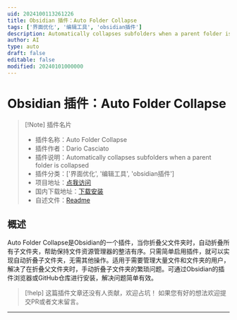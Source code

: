 ```yaml
---
uid: 2024100113261226
title: Obsidian 插件：Auto Folder Collapse
tags: ['界面优化', '编辑工具', 'obsidian插件']
description: Automatically collapses subfolders when a parent folder is collapsed
author: AI
type: auto
draft: false
editable: false
modified: 20240101000000
---
```


# Obsidian 插件：Auto Folder Collapse

> [!Note] 插件名片
> - 插件名称：Auto Folder Collapse
> - 插件作者：Dario Casciato
> - 插件说明：Automatically collapses subfolders when a parent folder is collapsed
> - 插件分类：['界面优化', '编辑工具', 'obsidian插件']
> - 项目地址：[点我访问](https://github.com/DarioCasciato/obsidian-auto-folder-collapse)
> - 国内下载地址：[下载安装](https://pkmer.cn/products/plugin/pluginMarket/?auto-folder-collapse)
> - 自述文件：[Readme](https://ghproxy.net/https://raw.githubusercontent.com/DarioCasciato/obsidian-auto-folder-collapse/main/README.md)



## 概述

Auto Folder Collapse是Obsidian的一个插件，当你折叠父文件夹时，自动折叠所有子文件夹，帮助保持文件资源管理器的整洁有序。只需简单启用插件，就可以实现自动折叠子文件夹，无需其他操作。适用于需要管理大量文件和文件夹的用户，解决了在折叠父文件夹时，手动折叠子文件夹的繁琐问题。可通过Obsidian的插件浏览器或GitHub仓库进行安装，解决问题简单有效。


> [!help] 
> 这篇插件文章还没有人贡献，欢迎占坑！
> 如果您有好的想法欢迎提交PR或者文末留言。
> 

---



